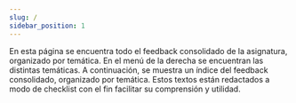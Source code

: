 ```yaml
---
slug: /
sidebar_position: 1
---
```


En esta página se encuentra todo el feedback consolidado de la asignatura, organizado por temática. En el menú de la derecha se encuentran las distintas temáticas. 
A continuación, se muestra un índice del feedback consolidado, organizado por temática. Estos textos están redactados a modo de checklist con el fin facilitar su comprensión y utilidad.